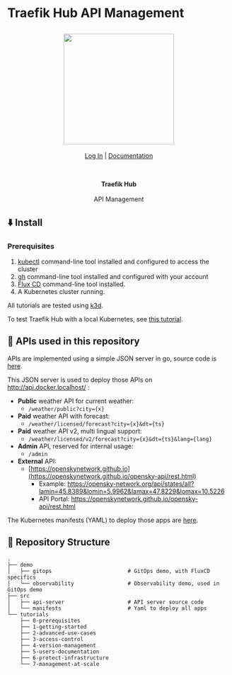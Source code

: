 # Traefik Hub API Management

<div align="center" style="margin: 30px;">
<a href="https://hub.traefik.io/">
  <img src="https://doc.traefik.io/traefik-hub/assets/images/logos-traefik-hub-horizontal.svg" style="width:250px;" align="center" />
</a>
<br />
<br />

<div align="center">
    <a href="https://hub.traefik.io">Log In</a> |
    <a href="https://doc.traefik.io/traefik-hub/">Documentation</a>
</div>
</div>

<br />

<div align="center"><strong>Traefik Hub</strong>

<br />
<br />
</div>

<div align="center">API Management</div>

## ⬇️ Install

### Prerequisites

1. [kubectl](https://kubernetes.io/docs/tasks/tools/) command-line tool installed and configured to access the cluster
2. [gh](https://cli.github.com/) command-line tool installed and configured with your account
3. [Flux CD](https://fluxcd.io/flux/cmd/) command-line tool installed.
4. A Kubernetes cluster running.

All tutorials are tested using [k3d](https://k3d.io/).

To test Traefik Hub with a local Kubernetes, see [this tutorial](./tutorials/0-prerequisites/README.md).

## 💫 APIs used in this repository

APIs are implemented using a simple JSON server in go, source code is [here](./src/api-server).

This JSON server is used to deploy those APIs on http://api.docker.localhost/ :

- **Public** weather API for current weather:
    - `/weather/public?city={x}`
- **Paid** weather API with forecast:
    - `/weather/licensed/forecast?city={x}&dt={ts}`
- **Paid** weather API v2, multi lingual support:
    - `/weather/licensed/v2/forecast?city={x}&dt={ts}&lang={lang}`
- **Admin** API, reserved for internal usage:
    - `/admin`
- **External** API:
    - [https://openskynetwork.github.io](https://openskynetwork.github.io/opensky-api/rest.html)
        - Example: https://opensky-network.org/api/states/all?lamin=45.8389&lomin=5.9962&lamax=47.8229&lomax=10.5226
        - API Portal: https://openskynetwork.github.io/opensky-api/rest.html

The Kubernetes manifests (YAML) to deploy those apps are [here](./src/manifests).

## 📒 Repository Structure

```shell
.
├── demo
│   ├── gitops                        # GitOps demo, with FluxCD specifics
│   └── observability                 # Observability demo, used in GitOps demo
├── src
│   ├── api-server                    # API server source code
│   └── manifests                     # Yaml to deploy all apps
└── tutorials
    ├── 0-prerequisites
    ├── 1-getting-started
    ├── 2-advanced-use-cases
    ├── 3-access-control
    ├── 4-version-management
    ├── 5-users-documentation
    ├── 6-protect-infrastructure
    └── 7-management-at-scale
```
